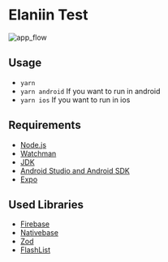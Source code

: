 # Elaniin Test

![app_flow](https://user-images.githubusercontent.com/29387286/200910377-c24d0f7f-b473-4ae9-97cb-9a4ec231b635.gif)

## Usage

- `yarn`
- `yarn android` If you want to run in android
- `yarn ios` If you want to run in ios

## Requirements

- [Node.js](https://nodejs.org)
- [Watchman](https://facebook.github.io/watchman)
- [JDK](https://www.oracle.com/java/technologies/javase-jdk11-downloads.html)
- [Android Studio and Android SDK](https://developer.android.com/studio)
- [Expo](https://expo.dev/)

## Used Libraries

- [Firebase](https://firebase.google.com/)
- [Nativebase](https://nativebase.io/)
- [Zod](https://zod.dev/)
- [FlashList](https://shopify.github.io/flash-list/docs)

